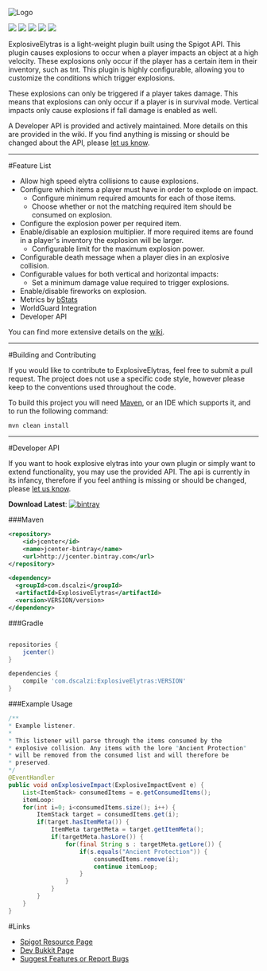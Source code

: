 ![Logo](http://i.imgur.com/PQAl7si.png)

[![](http://ci.aventiumsoftworks.com/jenkins/job/ExplosiveElytras/badge/icon)](http://ci.aventiumsoftworks.com/jenkins/job/ExplosiveElytras/) [![](https://img.shields.io/badge/license-MIT-blue.svg)](https://bitbucket.org/AventiumSoftworks/explosiveelytras/src/393f97e61735ed5fe712a9232de8bd264c1f9e01/src/com/dscalzi/explosiveelytras/resources/License.txt?at=master&fileviewer=file-view-default) ![](https://img.shields.io/badge/Spigot-1.9--1.12-orange.svg) ![](https://img.shields.io/badge/Java-8+-ec2025.svg) [![](https://discordapp.com/api/guilds/211524927831015424/widget.png)](https://discordapp.com/invite/MkmRnhd)

ExplosiveElytras is a light-weight plugin built using the Spigot API. This plugin causes explosions to occur when a player impacts an object at a high velocity. These explosions only occur if the player has a certain item in their inventory, such as tnt. This plugin is highly configurable, allowing you to customize the conditions which trigger explosions.

These explosions can only be triggered if a player takes damage. This means that explosions can only occur if a player is in survival mode. Vertical impacts only cause explosions if fall damage is enabled as well.

A Developer API is provided and actively maintained. More details on this are provided in the wiki. If you find anything is missing or should be changed about the API, please [let us know](https://bitbucket.org/AventiumSoftworks/explosiveelytras/issues?status=new&status=open).

---

#Feature List

* Allow high speed elytra collisions to cause explosions.
* Configure which items a player must have in order to explode on impact.
    * Configure minimum required amounts for each of those items.
    * Choose whether or not the matching required item should be consumed on explosion.
* Configure the explosion power per required item.
* Enable/disable an explosion multiplier. If more required items are found in a player's inventory the explosion will be larger.
    * Configurable limit for the maximum explosion power.
* Configurable death message when a player dies in an explosive collision.
* Configurable values for both vertical and horizontal impacts:
    * Set a minimum damage value required to trigger explosions.
* Enable/disable fireworks on explosion.
* Metrics by [bStats](https://bstats.org/plugin/bukkit/ExplosiveElytras)
* WorldGuard Integration
* Developer API

You can find more extensive details on the [wiki](https://bitbucket.org/AventiumSoftworks/explosiveelytras/wiki/).

---

#Building and Contributing

If you would like to contribute to ExplosiveElytras, feel free to submit a pull request. The project does not use a specific code style, however please keep to the conventions used throughout the code.

To build this project you will need [Maven](https://maven.apache.org/), or an IDE which supports it, and to run the following command:

```shell
mvn clean install
```

---

#Developer API

If you want to hook explosive elytras into your own plugin or simply want to extend functionality, you may use the provided API. The api is currently in its infancy, therefore if you feel anthing is missing or should be changed, please [let us know](https://bitbucket.org/AventiumSoftworks/explosiveelytras/issues?status=new&status=open).

**Download Latest**: [![bintray](https://img.shields.io/bintray/v/dscalzi/maven/ExplosiveElytras.svg)](https://bintray.com/dscalzi/maven/ExplosiveElytras/_latestVersion)

###Maven

```XML
<repository>
    <id>jcenter</id>
    <name>jcenter-bintray</name>
    <url>http://jcenter.bintray.com</url>
</repository>

<dependency>
  <groupId>com.dscalzi</groupId>
  <artifactId>ExplosiveElytras</artifactId>
  <version>VERSION/version>
</dependency>
```

###Gradle

```gradle

repositories {
    jcenter()
}

dependencies {
    compile 'com.dscalzi:ExplosiveElytras:VERSION'
}
```

###Example Usage

```java
/**
* Example listener.
* 
* This listener will parse through the items consumed by the
* explosive collision. Any items with the lore "Ancient Protection"
* will be removed from the consumed list and will therefore be
* preserved.
*/
@EventHandler
public void onExplosiveImpact(ExplosiveImpactEvent e) {
	List<ItemStack> consumedItems = e.getConsumedItems();
	itemLoop:
	for(int i=0; i<consumedItems.size(); i++) {
		ItemStack target = consumedItems.get(i);
		if(target.hasItemMeta()) {
			ItemMeta targetMeta = target.getItemMeta();
			if(targetMeta.hasLore()) {
				for(final String s : targetMeta.getLore()) {
					if(s.equals("Ancient Protection")) {
						consumedItems.remove(i);
						continue itemLoop;
					}
				}
			}
		}
	}
}
```

#Links

* [Spigot Resource Page](https://www.spigotmc.org/resources/explosiveelytras.43493/)
* [Dev Bukkit Page](https://dev.bukkit.org/projects/explosiveelytras)
* [Suggest Features or Report Bugs](https://bitbucket.org/AventiumSoftworks/explosiveelytras/issues)